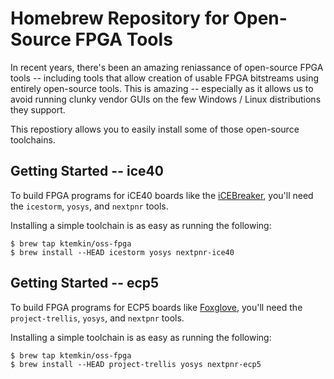 # Homebrew Repository for Open-Source FPGA Tools

In recent years, there's been an amazing reniassance of open-source FPGA tools -- including tools that allow creation of
usable FPGA bitstreams using entirely open-source tools. This is amazing -- especially as it allows us to avoid running
clunky vendor GUIs on the few Windows / Linux distributions they support.

This repostiory allows you to easily install some of those open-source toolchains.

## Getting Started -- ice40

To build FPGA programs for iCE40 boards like the [iCEBreaker](https://github.com/icebreaker-fpga/icebreaker), you'll need
the `icestorm`, `yosys`, and `nextpnr` tools. 

Installing a simple toolchain is as easy as running the following:

```
$ brew tap ktemkin/oss-fpga
$ brew install --HEAD icestorm yosys nextpnr-ice40
```

## Getting Started -- ecp5

To build FPGA programs for ECP5 boards like [Foxglove](https://github.com/greatfet-hardware/foxglove), you'll need
the `project-trellis`, `yosys`, and `nextpnr` tools. 

Installing a simple toolchain is as easy as running the following:

```
$ brew tap ktemkin/oss-fpga
$ brew install --HEAD project-trellis yosys nextpnr-ecp5
```
